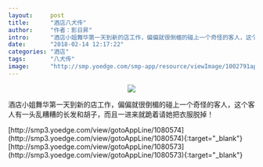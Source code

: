 ```yaml
---
layout:     post
title:      "酒店八犬传"
author:     "作者：影日昇"
intro:      "酒店小姐舞华第一天到新的店工作，偏偏就很倒楣的碰上一个奇怪的客人，这个客人有一头乱糟糟的长发和胡子，而且一进来就跪着请她把衣服脱掉！"
date:       "2018-02-14 12:17:22"
categories: "酒店"
tags:       "八犬传"
image:      "http://smp.yoedge.com/smp-app/resource/viewImage/1002791appline.png"
---
```

<div style="text-align: center">
<p><img src="http://smp.yoedge.com/smp-app/resource/viewImage/1002791appline.png"/></p>
</div>
<p class="post-meta">
<span>酒店小姐舞华第一天到新的店工作，偏偏就很倒楣的碰上一个奇怪的客人，这个客人有一头乱糟糟的长发和胡子，而且一进来就跪着请她把衣服脱掉！</span>
</p>
[http://smp3.yoedge.com/view/gotoAppLine/1080574](http://smp3.yoedge.com/view/gotoAppLine/1080574){:target="_blank"}
[http://smp3.yoedge.com/view/gotoAppLine/1080573](http://smp3.yoedge.com/view/gotoAppLine/1080573){:target="_blank"}


